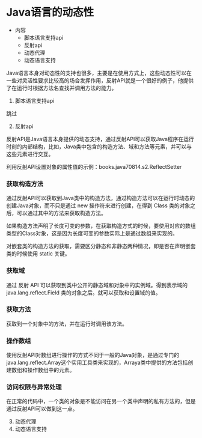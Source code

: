 #   Java语言的动态性

-   内容
    -   脚本语言支持api
    -   反射api
    -   动态代理
    -   动态语言支持

Java语言本身对动态性的支持也很多，主要是在使用方式上，这些动态性可以在一些对灵活性要求比较高的场合发挥作用，反射API就是一个很好的例子，他提供了在运行时根据方法名查找并调用方法的能力。


1.   脚本语言支持api

跳过

2.   反射api

反射API是Java语言本身提供的动态支持，通过反射API可以获取Java程序在运行时刻的内部结构，比如，Java类中包含的构造方法、域和方法等元素，并可以与这些元素进行交互。

利用反射API设置对象的属性值的示例：books.java70814.s2.ReflectSetter

### 获取构造方法

通过反射API可以获取到Java类中的构造方法，通过构造方法可以在运行时动态的创建Java对象，而不只是通过 new 操作符来进行创建，在得到 Class 类的对象之后，可以通过其中的方法来获取构造方法。

如果构造方法声明了长度可变的参数，在获取构造方式的时候，要使用对应的数组类型的Class对象，这是因为长度可变的参数实际上是通过数组来实现的。

对嵌套类的构造方法的获取，需要区分静态和非静态两种情况，即是否在声明嵌套类的时候使用 static 关键。

### 获取域

通过 反射 API 可以获取到类中公开的静态域和对象中的实例域。得到表示域的 java.lang.reflect.Field 类的对象之后。就可以获取和设置域的值。

### 获取方法

获取到一个对象中的方法，并在运行时调用该方法。

### 操作数组

使用反射API对数组进行操作的方式不同于一般的Java对象，是通过专门的java.lang.reflect.Array这个实用工具类来实现的，Arraya类中提供的方法包括创建数组和操作数组中的元素。

### 访问权限与异常处理

在正常的代码中，一个类的对象是不能访问在另一个类中声明的私有方法的，但是通过反射API可以做到这一点。


3.   动态代理
4.   动态语言支持